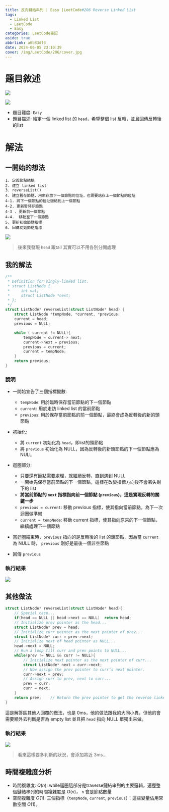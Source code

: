 ```yaml
---
title: 反向鏈結串列 | Easy |LeetCode#206 Reverse Linked List
tags:
  - Linked List
  - LeetCode
  - Easy
categories: LeetCode筆記
aside: true
abbrlink: a6b83df3
date: 2024-06-05 23:10:39
cover: /img/LeetCode/206/cover.jpg
---
```



# 題目敘述

![](/img/LeetCode/206/question-1.png)

![](/img/LeetCode/206/question-2.png)

- 題目難度: `Easy`
- 題目描述: 給定一個 linked list 的 `head`，希望整個 list 反轉，並且回傳反轉後的list

# 解法


## 一開始的想法

```
1. 定義節點結構
2. 建立 linked list
3. reverseList()
4. 建立暫存節點，用來存放下一個節點的位址，也需要站存上一個節點的位址
4-1. 將下一個節點的位址鏈結到上一個節點
4-2. 更新暫時存節點
4-3 . 更新前一個節點
4-4.  移動至下一個節點
5. 更新初始節點指標
6. 回傳初始節點指標
```

![](/img/LeetCode/206/algo.png)

> 後來我發現 `head` 跟tail 其實可以不用各別分開處理


## 我的解法

```c
/**
 * Definition for singly-linked list.
 * struct ListNode {
 *     int val;
 *     struct ListNode *next;
 * };
 */
struct ListNode* reverseList(struct ListNode* head) {
    struct ListNode *tempNode, *current, *previous;    
    current = head;
    previous = NULL;

    while ( current != NULL){
        tempNode = current-> next;
        current->next = previous;
        previous = current;
        current = tempNode;
    }
    return previous;
}
```

### 說明
-  一開始宣告了三個指標變數:
   -  `tempNode`: 用於臨時保存當前節點的下一個節點
   -  `current`: 用於走訪 linked list 的當前節點
   -  `previous`: 用於保存當前節點的前一個節點，最終會成為反轉後的新的頭節點

- 初始化:
    - 將 `current` 初始化為 `head`，即list的頭節點
    - 將 `previous` 初始化為 NULL，因為反轉後的新頭節點的下一個節點應為 NULL

- 迴圈部分:
  - 只要還有節點需要處理，就繼續反轉，直到遇到 NULL
  - 一開始先保存當前節點的下一個節點，這樣在改變指標方向後不會丟失剩下的 list
  - **將當前節點的 `next` 指標指向前一個節點 (`previous`)，這是實現反轉的關鍵一步**
  - `previous = current`: 移動 previous 指標，使其指向當前節點，為下一次迴圈做準備
  - `current = tempNode`: 移動 current 指標，使其指向原來的下一個節點，繼續處理下一個節點
- 當迴圈結束時，`previous` 指向的是反轉後的 list 的頭節點，因為當 `current` 為 NULL 時， `previous` 剛好是最後一個非空節點
- 回傳 `previous`

### 執行結果

![](/img/LeetCode/206/results.png)

## 其他做法

```C
struct ListNode* reverseList(struct ListNode* head){
    // Special case...
    if(head == NULL || head->next == NULL)  return head;
    // Initialize prev pointer as the head...
    struct ListNode* prev = head;
    // Initialize curr pointer as the next pointer of prev...
    struct ListNode* curr = prev->next;
    // Initialize next of head pointer as NULL...
    head->next = NULL;
    // Run a loop till curr and prev points to NULL...
    while(prev != NULL && curr != NULL){
        // Initialize next pointer as the next pointer of curr...
        struct ListNode* next = curr->next;
        // Now assign the prev pointer to curr’s next pointer.
        curr->next = prev;
        // Assign curr to prev, next to curr...
        prev = curr;
        curr = next;
    }
    return prev;    // Return the prev pointer to get the reverse linked list...
}
```

這是解答區其他人回覆的做法，也是 0ms，他的做法跟我的大同小異，但他的會需要額外去判斷是否為 empty list 並且把 `head` 指向 NULL 單獨出來做。


### 執行結果

![](/img/LeetCode/206/results-2.png)

> 看來這樣要多判斷的狀況，會添加將近 3ms...

## 時間複雜度分析
- 時間複雜度: $O(n)$: while迴圈這部分是traverse鏈結串列的主要邏輯，遍歷整個鏈結串列的時間複雜度是 $O(n)$， `n` 會是節點數量
- 空間複雜度 $O(1)$: 三個指標（`tempNode`, `current`, `previous`）：這些變量佔用常數空間  $O(1)$。